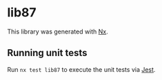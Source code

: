 # lib87

This library was generated with [Nx](https://nx.dev).

## Running unit tests

Run `nx test lib87` to execute the unit tests via [Jest](https://jestjs.io).
